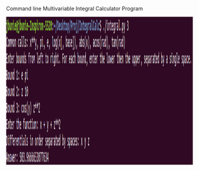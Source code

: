 Command line Multivariable Integral Calculator Program

<img src="Pic.png" height="400" width="600" >